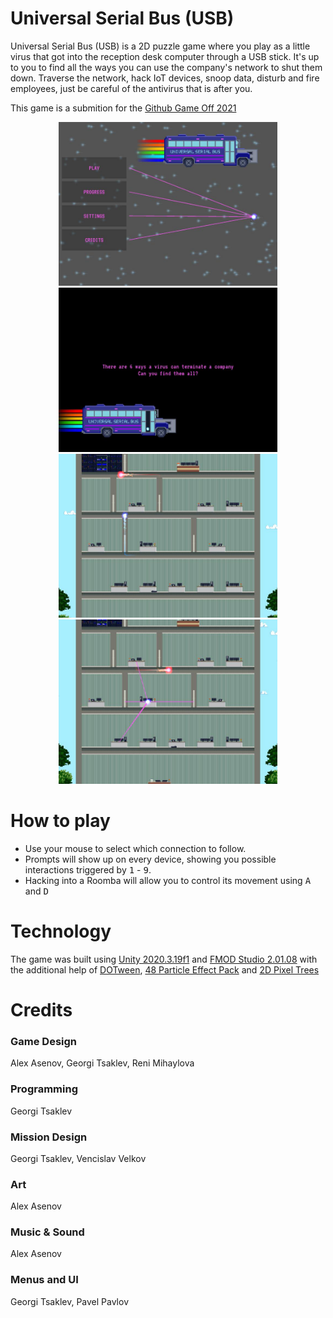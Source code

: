 # Universal Serial Bus (USB)
Universal Serial Bus (USB) is a 2D puzzle game where you play as a little virus that got into the reception desk computer through a USB stick.
It's up to you to find all the ways you can use the company's network to shut them down.
Traverse the network, hack IoT devices, snoop data, disturb and fire employees, just be careful of the antivirus that is after you.

This game is a submition for the <a href="https://itch.io/jam/game-off-2021">Github Game Off 2021</a>

<p align="center">
  <img src="Recordings/menu.jpg" width="350" title="Menu screenshot">
  <img src="Recordings/loading.jpg" width="350" alt="Loading screen screenshot">
  <img src="Recordings/gameplay1.jpg" width="350" alt="Gameplay screenshot">
  <img src="Recordings/gameplay2.jpg" width="350" alt="Gameplay screenshot">
</p>

# How to play
- Use your mouse to select which connection to follow.
- Prompts will show up on every device, showing you possible interactions triggered by <kbd>1</kbd> - <kbd>9</kbd>.
- Hacking into a Roomba will allow you to control its movement using <kbd>A</kbd> and <kbd>D</kbd>

# Technology
The game was built using [Unity 2020.3.19f1](https://unity.com/) and [FMOD Studio 2.01.08](https://www.fmod.com/)
with the additional help of
[DOTween](https://assetstore.unity.com/packages/tools/animation/dotween-hotween-v2-27676),
[48 Particle Effect Pack](https://assetstore.unity.com/packages/vfx/particles/spells/48-particle-effect-pack-13998) and
[2D Pixel Trees](https://assetstore.unity.com/packages/2d/textures-materials/nature/2d-pixel-trees-63479)

# Credits
### Game Design
Alex Asenov,
Georgi Tsaklev,
Reni Mihaylova

### Programming
Georgi Tsaklev

### Mission Design
Georgi Tsaklev,
Vencislav Velkov

### Art
Alex Asenov

### Music & Sound
Alex Asenov

### Menus and UI
Georgi Tsaklev,
Pavel Pavlov
